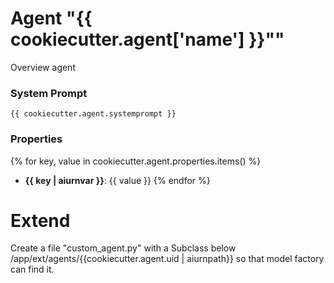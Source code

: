 # Agent "{{ cookiecutter.agent['name'] }}""
Overview agent
### System Prompt
```
{{ cookiecutter.agent.systemprompt }}
```
### Properties
{% for key, value in cookiecutter.agent.properties.items() %}
- **{{ key | aiurnvar }}**: {{ value }}
{% endfor %}


# Extend
Create a file "custom_agent.py" with a Subclass below /app/ext/agents/{{cookiecutter.agent.uid | aiurnpath}} so that model factory can find it.